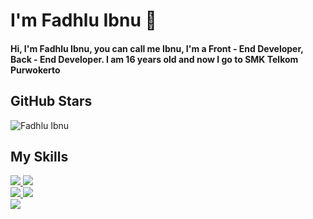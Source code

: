 # I'm Fadhlu Ibnu  👋
#### Hi, I'm Fadhlu Ibnu, you can call me Ibnu, I'm a Front - End Developer, Back - End Developer. I am 16 years old and now I go to SMK Telkom Purwokerto

## GitHub Stars
![Fadhlu Ibnu](https://github-readme-stats.vercel.app/api?username=fadhluibnu&show_icons=true&theme=tokyonight)


## My Skills
<div align=left>
  <a href="https://github.com/fadhluibnu?tab=repositories&q=&type=&language=html&sort=" target="_blank">
  <img src="https://user-images.githubusercontent.com/81508602/141646603-d3155dcc-0954-4dce-85c5-b5bfad3de32c.png"></img>
  </a>
  
  <a href="https://github.com/fadhluibnu?tab=repositories&q=&type=&language=css&sort=" target="_blank">
  <img src="https://user-images.githubusercontent.com/81508602/141646646-a9aa8ec5-e4bd-44af-b731-2997e278bc2e.png"> </img>
  </a>
  
</div>
<div align=left>
  <a href="https://github.com/fadhluibnu?tab=repositories&q=&type=&language=css&sort=" target="_blank">
  <img src="https://user-images.githubusercontent.com/81508602/141646627-ff3b1b06-9b6c-412f-9258-85332863bd40.png"> </img>
  </a>
  
  <a href="https://github.com/fadhluibnu?tab=repositories&q=&type=&language=php&sort=" target="_blank">
  <img src="https://user-images.githubusercontent.com/81508602/141646758-f73cd1e6-7e50-402a-857f-7e14f1d5b951.png"> </img>
  </a>
</div>
<div align=left>
  <a href="https://github.com/fadhluibnu" target="_blank">
  <img src="https://user-images.githubusercontent.com/81508602/141646771-42995b9e-7d29-4962-bf16-d450456fe413.png"> </img>
  </a>
</div>



<!--
**fadhluibnu/fadhluibnu** is a ✨ _special_ ✨ repository because its `README.md` (this file) appears on your GitHub profile.

Here are some ideas to get you started:

- 🔭 I’m currently working on ...
- 🌱 I’m currently learning ...
- 👯 I’m looking to collaborate on ...
- 🤔 I’m looking for help with ...
- 💬 Ask me about ...
- 📫 How to reach me: ...
- 😄 Pronouns: ...
- ⚡ Fun fact: ...
-->
